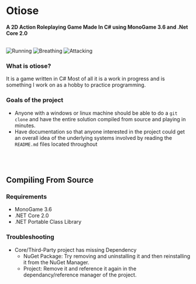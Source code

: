 # Otiose
**A 2D Action Roleplaying Game Made In C# using MonoGame 3.6 and .Net Core 2.0**
<br />
<br />

![Running](https://i.imgur.com/0uegX3Z.gif) ![Breathing](https://i.imgur.com/m9MWYNC.gif) ![Attacking](https://i.imgur.com/ex7frKD.gif)


### What is otiose?
It is a game written in C# 
Most of all it is a work in progress and is something I work on as a hobby to practice programming.  


### Goals of the project
+ Anyone with a windows or linux machine should be able to do a `git clone` 
and have the entire solution compiled from source and playing in minutes.
+ Have documentation so that anyone interested in the project could get an overall 
idea of the underlying systems involved by reading the `README.md` files located throughout

<br />
<br />

## Compiling From Source

### Requirements
+ MonoGame 3.6
+ .NET Core 2.0
+ .NET Portable Class Library


### Troubleshooting
+ Core/Third-Party project has missing Dependency
  +  NuGet Package: Try removing and uninstalling it and then reinstalling it from the NuGet Manager.
  +  Project: Remove it and reference it again in the dependancy/reference manager of the project.
